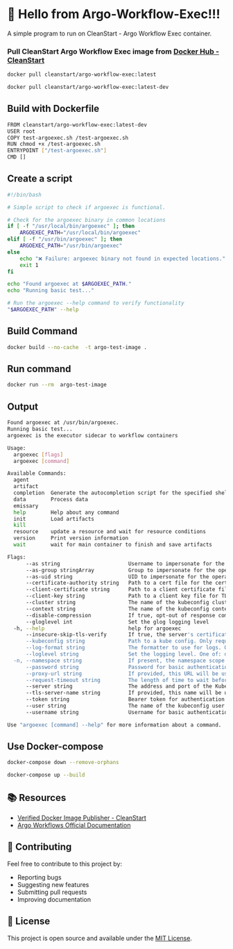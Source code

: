 # 🚀 Hello from Argo-Workflow-Exec!!! 

A simple  program to run on CleanStart - Argo Workflow Exec container. 


### Pull CleanStart Argo Workflow Exec image from [Docker Hub - CleanStart](https://hub.docker.com/u/cleanstart) 
```bash
docker pull cleanstart/argo-workflow-exec:latest
```
```bash
docker pull cleanstart/argo-workflow-exec:latest-dev
```
## Build with Dockerfile
```bash
FROM cleanstart/argo-workflow-exec:latest-dev
USER root
COPY test-argoexec.sh /test-argoexec.sh
RUN chmod +x /test-argoexec.sh
ENTRYPOINT ["/test-argoexec.sh"]
CMD []
```

## Create a script 
```bash
#!/bin/bash

# Simple script to check if argoexec is functional.

# Check for the argoexec binary in common locations
if [ -f "/usr/local/bin/argoexec" ]; then
    ARGOEXEC_PATH="/usr/local/bin/argoexec"
elif [ -f "/usr/bin/argoexec" ]; then
    ARGOEXEC_PATH="/usr/bin/argoexec"
else
    echo "❌ Failure: argoexec binary not found in expected locations."
    exit 1
fi

echo "Found argoexec at $ARGOEXEC_PATH."
echo "Running basic test..."

# Run the argoexec --help command to verify functionality
"$ARGOEXEC_PATH" --help
```

## Build Command
```bash
docker build --no-cache  -t argo-test-image .
```
## Run command
```bash
docker run --rm  argo-test-image
```


## Output 
```bash
Found argoexec at /usr/bin/argoexec.
Running basic test...
argoexec is the executor sidecar to workflow containers

Usage:
  argoexec [flags]
  argoexec [command]

Available Commands:
  agent       
  artifact    
  completion  Generate the autocompletion script for the specified shell
  data        Process data
  emissary    
  help        Help about any command
  init        Load artifacts
  kill        
  resource    update a resource and wait for resource conditions
  version     Print version information
  wait        wait for main container to finish and save artifacts

Flags:
      --as string                      Username to impersonate for the operation
      --as-group stringArray           Group to impersonate for the operation, this flag can be repeated to specify multiple groups.
      --as-uid string                  UID to impersonate for the operation
      --certificate-authority string   Path to a cert file for the certificate authority
      --client-certificate string      Path to a client certificate file for TLS
      --client-key string              Path to a client key file for TLS
      --cluster string                 The name of the kubeconfig cluster to use
      --context string                 The name of the kubeconfig context to use
      --disable-compression            If true, opt-out of response compression for all requests to the server
      --gloglevel int                  Set the glog logging level
  -h, --help                           help for argoexec
      --insecure-skip-tls-verify       If true, the server's certificate will not be checked for validity. This will make your HTTPS connections insecure
      --kubeconfig string              Path to a kube config. Only required if out-of-cluster
      --log-format string              The formatter to use for logs. One of: text|json (default "text")
      --loglevel string                Set the logging level. One of: debug|info|warn|error (default "info")
  -n, --namespace string               If present, the namespace scope for this CLI request
      --password string                Password for basic authentication to the API server
      --proxy-url string               If provided, this URL will be used to connect via proxy
      --request-timeout string         The length of time to wait before giving up on a single server request. Non-zero values should contain a corresponding time unit (e.g. 1s, 2m, 3h). A value of zero means don't timeout requests. (default "0")
      --server string                  The address and port of the Kubernetes API server
      --tls-server-name string         If provided, this name will be used to validate server certificate. If this is not provided, hostname used to contact the server is used.
      --token string                   Bearer token for authentication to the API server
      --user string                    The name of the kubeconfig user to use
      --username string                Username for basic authentication to the API server

Use "argoexec [command] --help" for more information about a command.
```

## Use Docker-compose 
```bash
docker-compose down --remove-orphans
```
```bash
docker-compose up --build
```

## 📚 Resources

- [Verified Docker Image Publisher - CleanStart](https://cleanstart.com/)
- [Argo Workflows Official Documentation](https://argoproj.github.io/argo-workflows/)

## 🤝 Contributing

Feel free to contribute to this project by:
- Reporting bugs
- Suggesting new features
- Submitting pull requests
- Improving documentation

## 📄 License
This project is open source and available under the [MIT License](LICENSE).